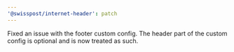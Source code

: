 ```yaml
---
'@swisspost/internet-header': patch
---
```


Fixed an issue with the footer custom config. The header part of the custom config is optional and is now treated as such.
